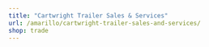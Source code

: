 ```yaml
---
title: "Cartwright Trailer Sales & Services"
url: /amarillo/cartwright-trailer-sales-and-services/
shop: trade
---
```

